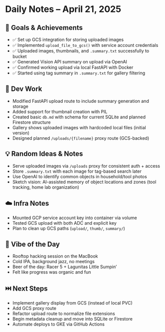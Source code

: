 # Daily Notes – April 21, 2025

## 🎯 Goals & Achievements
- ✅ Set up GCS integration for storing uploaded images
- ✅ Implemented `upload_file_to_gcs()` with service account credentials
- ✅ Uploaded images, thumbnails, and `.summary.txt` successfully to bucket
- ✅ Generated Vision API summary on upload via OpenAI
- ✅ Confirmed working upload via local FastAPI with Docker
- ✅ Started using tag summary in `.summary.txt` for gallery filtering

## 🧰 Dev Work
- Modified FastAPI upload route to include summary generation and storage
- Added support for thumbnail creation with PIL
- Created basic `db.md` with schema for current SQLite and planned Firestore structure
- Gallery shows uploaded images with hardcoded local files (initial version)
- Designed planned `/uploads/{filename}` proxy route (GCS-backed)

## 💡 Random Ideas & Notes
- Serve uploaded images via `/uploads` proxy for consistent auth + access
- Store `.summary.txt` with each image for tag-based search later
- Use OpenAI to identify common objects in household/tool photos
- Sketch vision: AI-assisted memory of object locations and zones (tool tracking, home lab organization)

## ☁️ Infra Notes
- Mounted GCP service account key into container via volume
- Tested GCS upload with both ADC and explicit key
- Plan to clean up GCS paths (`upload/`, `thumb/`, `summary/`)

## 🍻 Vibe of the Day
- Rooftop hacking session on the MacBook
- Cold IPA, background jazz, no meetings
- Beer of the day: Racer 5 + Lagunitas Little Sumpin’
- Felt like progress was organic and fun

## ⏭️ Next Steps
- Implement gallery display from GCS (instead of local PVC)
- Add GCS proxy route
- Refactor upload route to normalize file extensions
- Begin metadata cleanup and move into SQLite or Firestore
- Automate deploys to GKE via GitHub Actions
